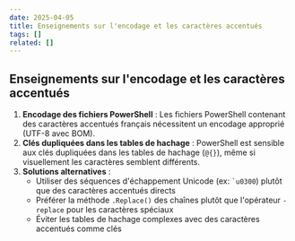 ```yaml
---
date: 2025-04-05
title: Enseignements sur l'encodage et les caractères accentués
tags: []
related: []
---
```


## Enseignements sur l'encodage et les caractères accentués
1. **Encodage des fichiers PowerShell** : Les fichiers PowerShell contenant des caractères accentués français nécessitent un encodage approprié (UTF-8 avec BOM).
2. **Clés dupliquées dans les tables de hachage** : PowerShell est sensible aux clés dupliquées dans les tables de hachage (`@{}`), même si visuellement les caractères semblent différents.
3. **Solutions alternatives** :
   - Utiliser des séquences d'échappement Unicode (ex: `` `u0300 ``) plutôt que des caractères accentués directs
   - Préférer la méthode `.Replace()` des chaînes plutôt que l'opérateur `-replace` pour les caractères spéciaux
   - Éviter les tables de hachage complexes avec des caractères accentués comme clés

#
